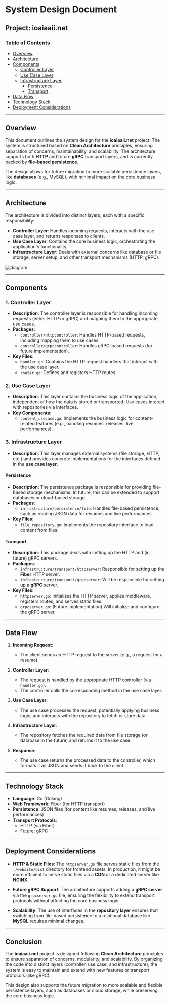 # System Design Document

## Project: ioaiaaii.net

### **Table of Contents**

- [Overview](#overview)
- [Architecture](#architecture)
- [Components](#components)
  - [Controller Layer](#controller-layer)
  - [Use Case Layer](#use-case-layer)
  - [Infrastructure Layer](#infrastructure-layer)
    - [Persistence](#persistence)
    - [Transport](#transport)
- [Data Flow](#data-flow)
- [Technology Stack](#technology-stack)
- [Deployment Considerations](#deployment-considerations)

---

## **Overview**

This document outlines the system design for the **ioaiaaii.net** project. The system is structured based on **Clean Architecture** principles, ensuring separation of concerns, maintainability, and scalability. The architecture supports both **HTTP** and future **gRPC** transport layers, and is currently backed by **file-based persistence**. 

The design allows for future migration to more scalable persistence layers, like **databases** (e.g., MySQL), with minimal impact on the core business logic.

---

## **Architecture**

The architecture is divided into distinct layers, each with a specific responsibility:

- **Controller Layer**: Handles incoming requests, interacts with the use case layer, and returns responses to clients.
- **Use Case Layer**: Contains the core business logic, orchestrating the application's functionality.
- **Infrastructure Layer**: Deals with external concerns like database or file storage, server setup, and other transport mechanisms (HTTP, gRPC).

![diagram](./diagram_v1.svg)

---

## **Components**

### **1. Controller Layer**
- **Description**: The controller layer is responsible for handling incoming requests (either HTTP or gRPC) and mapping them to the appropriate use cases.
- **Packages**:
  - `controller/httpcontroller`: Handles HTTP-based requests, including mapping them to use cases.
  - `controller/grpccontroller`: Handles gRPC-based requests (for future implementation).
- **Key Files**:
  - `handler.go`: Contains the HTTP request handlers that interact with the use case layer.
  - `router.go`: Defines and registers HTTP routes.

### **2. Use Case Layer**
- **Description**: This layer contains the business logic of the application, independent of how the data is stored or transported. Use cases interact with repositories via interfaces.
- **Key Components**:
  - `content_usecase.go`: Implements the business logic for content-related features (e.g., handling resumes, releases, live performances).

### **3. Infrastructure Layer**
- **Description**: This layer manages external systems (file storage, HTTP, etc.) and provides concrete implementations for the interfaces defined in the **use case layer**.

#### **Persistence**
- **Description**: The persistence package is responsible for providing file-based storage mechanisms. In future, this can be extended to support databases or cloud-based storage.
- **Packages**:
  - `infrastructure/persistence/file`: Handles file-based persistence, such as reading JSON data for resumes and live performances.
- **Key Files**:
  - `file_repository.go`: Implements the repository interface to load content from files.

#### **Transport**
- **Description**: This package deals with setting up the HTTP and (in future) gRPC servers.
- **Packages**:
  - `infrastructure/transport/httpserver`: Responsible for setting up the **Fiber** HTTP server.
  - `infrastructure/transport/grpcserver`: Will be responsible for setting up a **gRPC** server.
- **Key Files**:
  - `httpserver.go`: Initializes the HTTP server, applies middleware, registers routes, and serves static files.
  - `grpcserver.go`: (Future implementation) Will initialize and configure the gRPC server.

---

## **Data Flow**

1. **Incoming Request**:
   - The client sends an HTTP request to the server (e.g., a request for a resume).
   
2. **Controller Layer**:
   - The request is handled by the appropriate HTTP controller (via `handler.go`).
   - The controller calls the corresponding method in the use case layer.

3. **Use Case Layer**:
   - The use case processes the request, potentially applying business logic, and interacts with the repository to fetch or store data.

4. **Infrastructure Layer**:
   - The repository fetches the required data from file storage (or database in the future) and returns it to the use case.

5. **Response**:
   - The use case returns the processed data to the controller, which formats it as JSON and sends it back to the client.

---

## **Technology Stack**

- **Language**: Go (Golang)
- **Web Framework**: Fiber (for HTTP transport)
- **Persistence**: JSON files (for content like resumes, releases, and live performances)
- **Transport Protocols**:
  - HTTP (via Fiber)
  - Future: gRPC

---

## **Deployment Considerations**

- **HTTP & Static Files**: The `httpserver.go` file serves static files from the `./website/dist` directory for frontend assets. In production, it might be more efficient to serve static files via a **CDN** or a dedicated server like **NGINX**.
  
- **Future gRPC Support**: The architecture supports adding a **gRPC server** via the `grpcserver.go` file, ensuring the flexibility to extend transport protocols without affecting the core business logic.

- **Scalability**: The use of interfaces in the **repository layer** ensures that switching from file-based persistence to a relational database like **MySQL** requires minimal changes.

---

## **Conclusion**

The **ioaiaaii.net** project is designed following **Clean Architecture** principles to ensure separation of concerns, modularity, and scalability. By organizing the code into distinct layers (controller, use case, and infrastructure), the system is easy to maintain and extend with new features or transport protocols (like gRPC).

This design also supports the future migration to more scalable and flexible persistence layers, such as databases or cloud storage, while preserving the core business logic.
